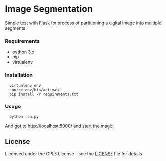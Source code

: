 Image Segmentation
===================

Simple test with [Flask](http://flask.pocoo.org/) for process of partitioning a digital image into multiple segments

### Requirements ###
- python 3.x
- pip
- virtualenv

### Installation ###
```shell
  virtualenv env
  source env/bin/activate
  pip install -r requirements.txt
```

### Usage ###

```shell
  python run.py
```

And got to http://localhost:5000/ and start the magic


License
-------

Licensed under the GPL3 License - see the [LICENSE](LICENSE) file for details
